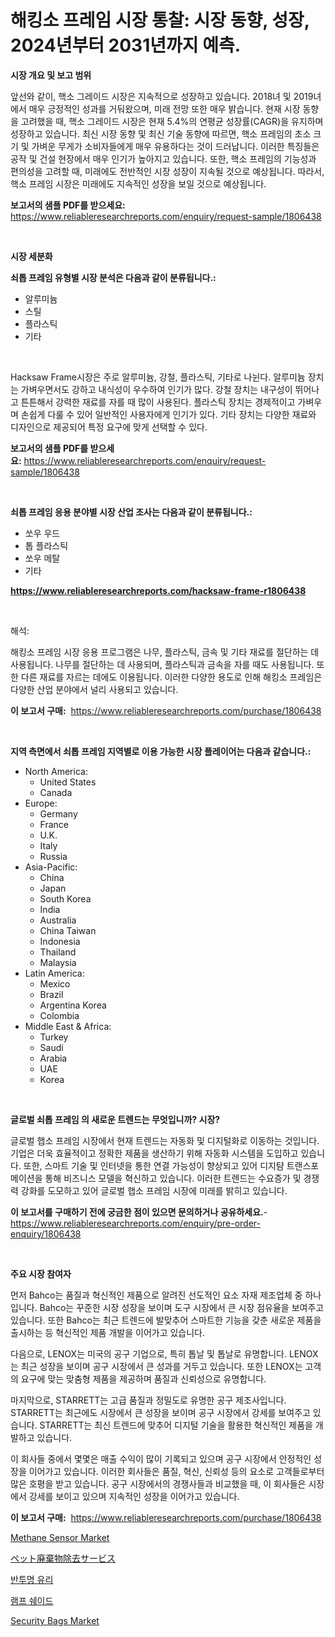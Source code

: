 <p><h1>해킹소 프레임 시장 통찰: 시장 동향, 성장, 2024년부터 2031년까지 예측.</h1></p><p><strong>시장 개요 및 보고 범위</strong></p>
<p><p>앞선와 같이, 핵소 그레이드 시장은 지속적으로 성장하고 있습니다. 2018녀 및 2019녀에서 매우 긍정적인 성과를 거둬왔으며, 미래 전망 또한 매우 밝습니다. 현재 시장 동향을 고려했을 때, 핵소 그레이드 시장은 현재 5.4%의 연평균 성장률(CAGR)을 유지하며 성장하고 있습니다. 최신 시장 동향 및 최신 기술 동향에 따르면, 핵소 프레임의 초소 크기 및 가벼운 무게가 소비자들에게 매우 유용하다는 것이 드러납니다. 이러한 특징들은 공작 및 건설 현장에서 매우 인기가 높아지고 있습니다. 또한, 핵소 프레임의 기능성과 편의성을 고려할 때, 미래에도 전반적인 시장 성장이 지속될 것으로 예상됩니다. 따라서, 핵소 프레임 시장은 미래에도 지속적인 성장을 보일 것으로 예상됩니다.</p></p>
<p><strong>보고서의 샘플 PDF를 받으세요:</strong> <a href="https://www.reliableresearchreports.com/enquiry/request-sample/1806438">https://www.reliableresearchreports.com/enquiry/request-sample/1806438</a></p>
<p>&nbsp;</p>
<p><strong>시장 세분화</strong></p>
<p><strong>쇠톱 프레임 유형별 시장 분석은 다음과 같이 분류됩니다.:</strong></p>
<p><ul><li>알루미늄</li><li>스틸</li><li>플라스틱</li><li>기타</li></ul></p>
<p>&nbsp;</p>
<p><p>Hacksaw Frame시장은 주로 알루미늄, 강철, 플라스틱, 기타로 나뉜다. 알루미늄 장치는 가벼우면서도 강하고 내식성이 우수하여 인기가 많다. 강철 장치는 내구성이 뛰어나고 튼튼해서 강력한 재료를 자를 때 많이 사용된다. 플라스틱 장치는 경제적이고 가벼우며 손쉽게 다룰 수 있어 일반적인 사용자에게 인기가 있다. 기타 장치는 다양한 재료와 디자인으로 제공되어 특정 요구에 맞게 선택할 수 있다.</p></p>
<p><strong>보고서의 샘플 PDF를 받으세요:</strong>&nbsp;<a href="https://www.reliableresearchreports.com/enquiry/request-sample/1806438">https://www.reliableresearchreports.com/enquiry/request-sample/1806438</a></p>
<p>&nbsp;</p>
<p><strong> 쇠톱 프레임 응용 분야별 시장 산업 조사는 다음과 같이 분류됩니다.:</strong></p>
<p><ul><li>쏘우 우드</li><li>톱 플라스틱</li><li>쏘우 메탈</li><li>기타</li></ul></p>
<p><strong><a href="https://www.reliableresearchreports.com/hacksaw-frame-r1806438">https://www.reliableresearchreports.com/hacksaw-frame-r1806438</a></strong></p>
<p>&nbsp;</p>
<p><p>해석:</p><p>해킹소 프레임 시장 응용 프로그램은 나무, 플라스틱, 금속 및 기타 재료를 절단하는 데 사용됩니다. 나무를 절단하는 데 사용되며, 플라스틱과 금속을 자를 때도 사용됩니다. 또한 다른 재료를 자르는 데에도 이용됩니다. 이러한 다양한 용도로 인해 해킹소 프레임은 다양한 산업 분야에서 널리 사용되고 있습니다.</p></p>
<p><strong>이 보고서 구매:</strong>&nbsp; <a href="https://www.reliableresearchreports.com/purchase/1806438">https://www.reliableresearchreports.com/purchase/1806438</a></p>
<p>&nbsp;</p>
<p><strong>지역 측면에서 쇠톱 프레임 지역별로 이용 가능한 시장 플레이어는 다음과 같습니다.:</strong></p>
<p><ul>
    <li>
        North America:
        <ul>
            <li>United States</li>
            <li>Canada</li>
        </ul>
    </li>
    <li>
        Europe:
        <ul>
            <li>Germany</li>
            <li>France</li>
            <li>U.K.</li>
            <li>Italy</li>
            <li>Russia</li>
        </ul>
    </li>
    <li>
        Asia-Pacific:
        <ul>
            <li>China</li>
            <li>Japan</li>
            <li>South Korea</li>
            <li>India</li>
            <li>Australia</li>
            <li>China Taiwan</li>
            <li>Indonesia</li>
            <li>Thailand</li>
            <li>Malaysia</li>
        </ul>
    </li>
    <li>
        Latin America:
        <ul>
            <li>Mexico</li>
            <li>Brazil</li>
            <li>Argentina Korea</li>
            <li>Colombia</li>
        </ul>
    </li>
    <li>
        Middle East & Africa:
        <ul>
            <li>Turkey</li>
            <li>Saudi</li>
            <li>Arabia</li>
            <li>UAE</li>
            <li>Korea</li>
        </ul>
    </li>
    </ul></p>
<p>&nbsp;</p>
<p><strong>글로벌 쇠톱 프레임 의 새로운 트렌드는 무엇입니까? 시장?</strong></p>
<p><p>글로벌 햅소 프레임 시장에서 현재 트렌드는 자동화 및 디지털화로 이동하는 것입니다. 기업은 더욱 효율적이고 정확한 제품을 생산하기 위해 자동화 시스템을 도입하고 있습니다. 또한, 스마트 기술 및 인터넷을 통한 연결 가능성이 향상되고 있어 디지턈 트랜스포메이션을 통해 비즈니스 모델을 혁신하고 있습니다. 이러한 트렌드는 수요증가 및 경쟁력 강화를 도모하고 있어 글로벌 햅소 프레임 시장에 미래를 밝히고 있습니다.</p></p>
<p><strong>이 보고서를 구매하기 전에 궁금한 점이 있으면 문의하거나 공유하세요.</strong>- <a href="https://www.reliableresearchreports.com/enquiry/pre-order-enquiry/1806438">https://www.reliableresearchreports.com/enquiry/pre-order-enquiry/1806438</a></p>
<p>&nbsp;</p>
<p><strong>주요 시장 참여자</strong></p>
<p><p>먼저 Bahco는 품질과 혁신적인 제품으로 알려진 선도적인 요소 자재 제조업체 중 하나입니다. Bahco는 꾸준한 시장 성장을 보이며 도구 시장에서 큰 시장 점유율을 보여주고 있습니다. 또한 Bahco는 최근 트렌드에 발맞추어 스마트한 기능을 갖춘 새로운 제품을 출시하는 등 혁신적인 제품 개발을 이어가고 있습니다.</p><p>다음으로, LENOX는 미국의 공구 기업으로, 특히 톱날 및 톱날로 유명합니다. LENOX는 최근 성장을 보이며 공구 시장에서 큰 성과를 거두고 있습니다. 또한 LENOX는 고객의 요구에 맞는 맞춤형 제품을 제공하며 품질과 신뢰성으로 유명합니다.</p><p>마지막으로, STARRETT는 고급 품질과 정밀도로 유명한 공구 제조사입니다. STARRETT는 최근에도 시장에서 큰 성장을 보이며 공구 시장에서 강세를 보여주고 있습니다. STARRETT는 최신 트렌드에 맞추어 디지털 기술을 활용한 혁신적인 제품을 개발하고 있습니다.</p><p>이 회사들 중에서 몇몇은 매출 수익이 많이 기록되고 있으며 공구 시장에서 안정적인 성장을 이어가고 있습니다. 이러한 회사들은 품질, 혁신, 신뢰성 등의 요소로 고객들로부터 많은 호평을 받고 있습니다. 공구 시장에서의 경쟁사들과 비교했을 때, 이 회사들은 시장에서 강세를 보이고 있으며 지속적인 성장을 이어가고 있습니다.</p></p>
<p><strong>이 보고서 구매:</strong>&nbsp;&nbsp;<a href="https://www.reliableresearchreports.com/purchase/1806438">https://www.reliableresearchreports.com/purchase/1806438</a></p>
<p><p><a href="https://www.linkedin.com/pulse/analyzing-methane-sensor-market-global-industry-perspective-2cdzc?trackingId=hgRKn%2BQPKZMOxQRqEkwoAA%3D%3D">Methane Sensor Market</a></p><p><a href="https://github.com/vhemk0794148/Market-Research-Report-List-1/blob/main/937591325836.md">ペット廃棄物除去サービス</a></p><p><a href="https://medium.com/@dulcewisozk/%EB%B0%98%ED%88%AC%EB%AA%85-%EC%9C%A0%EB%A6%AC-%EC%8B%9C%EC%9E%A5-%EC%84%B1%EA%B3%B5%EC%A0%81%EC%9D%B8-%EB%B9%84%EC%A6%88%EB%8B%88%EC%8A%A4-%EC%A0%84%EB%9E%B5%EC%9D%98-%EC%97%B4%EC%87%A0-2031%EB%85%84%EA%B9%8C%EC%A7%80-%EC%98%88%EC%B8%A1-ec0ca7b5a7eb">반투명 유리</a></p><p><a href="https://github.com/Penelolack456456/Market-Research-Report-List-1/blob/main/602722224122.md">램프 쉐이드</a></p><p><a href="https://github.com/angelajermaine/Market-Research-Report-List-2/blob/main/security-bags-market.md">Security Bags Market</a></p></p>